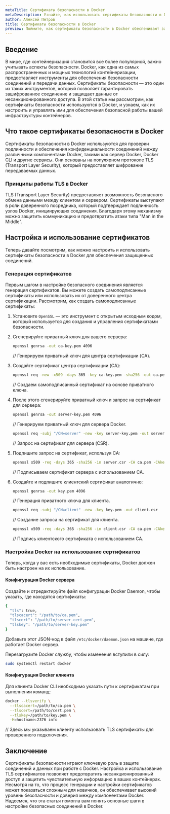```yaml
---
metaTitle: Сертификаты безопасности в Docker
metaDescription: Узнайте, как использовать сертификаты безопасности в Docker для защитного подключения и передачи данных. Исследуйте процесс создания и управления сертификатами
author: Алексей Петров
title: Сертификаты безопасности в Docker
preview: Поймите, как сертификаты безопасности в Docker обеспечивают защитную связь и передачу данных - от генерации до использования. Изучите суть и методы управления сертификацией
---
```


## Введение

В мире, где контейнеризация становится все более популярной, важно учитывать аспекты безопасности. Docker, как одна из самых распространенных и мощных технологий контейнеризации, предоставляет инструменты для обеспечения безопасности соединений и передачи данных. Сертификаты безопасности — это один из таких инструментов, который позволяет гарантировать зашифрованное соединение и защищает данные от несанкционированного доступа. В этой статье мы рассмотрим, как сертификаты безопасности используются в Docker, и узнаем, как их настроить и управлять ими для обеспечения безопасной работы вашей инфраструктуры контейнеров.

## Что такое сертификаты безопасности в Docker

Сертификаты безопасности в Docker используются для проверки подлинности и обеспечения конфиденциальности соединений между различными компонентами Docker, такими как сервер Docker, Docker CLI и другие сервисы. Они основаны на популярном протоколе TLS (Transport Layer Security), который предоставляет шифрование передаваемых данных.

### Принципы работы TLS в Docker

TLS (Transport Layer Security) предоставляет возможность безопасного обмена данными между клиентом и сервером. Сертификаты выступают в роли доверенного посредника, который подтверждает подлинность узлов Docker, инициирующих соединения. Благодаря этому механизму можно защитить коммуникацию и предотвратить атаки типа "Man in the Middle".

## Настройка и использование сертификатов

Теперь давайте посмотрим, как можно настроить и использовать сертификаты безопасности в Docker для обеспечения защищенных соединений.

### Генерация сертификатов

Первым шагом в настройке безопасного соединения является генерация сертификатов. Вы можете создать самоподписанные сертификаты или использовать их от доверенного центра сертификации. Рассмотрим, как создать самоподписанные сертификаты:

1. Установите `OpenSSL` — это инструмент с открытым исходным кодом, который используется для создания и управления сертификатами безопасности.

2. Сгенерируйте приватный ключ для вашего сервера:
   ```bash
   openssl genrsa -out ca-key.pem 4096
   ```
   // Генерируем приватный ключ для центра сертификации (CA).

3. Создайте сертификат центра сертификации (CA):
   ```bash
   openssl req -new -x509 -days 365 -key ca-key.pem -sha256 -out ca.pem
   ```
   // Создаем самоподписанный сертификат на основе приватного ключа.

4. После этого сгенерируйте приватный ключ и запрос на сертификат для сервера:
   ```bash
   openssl genrsa -out server-key.pem 4096
   ```
   // Генерируем приватный ключ для сервера Docker.
   ```bash
   openssl req -subj "/CN=server" -new -key server-key.pem -out server.csr
   ```
   // Запрос на сертификат для сервера (CSR).

5. Подпишите запрос на сертификат, используя CA:
   ```bash
   openssl x509 -req -days 365 -sha256 -in server.csr -CA ca.pem -CAkey ca-key.pem -CAcreateserial -out server-cert.pem
   ```
   // Подписываем сертификат сервера с использованием CA.

6. Создайте и подпишите клиентский сертификат аналогично:

   ```bash
   openssl genrsa -out key.pem 4096
   ```
   // Генерация приватного ключа для клиента.

   ```bash
   openssl req -subj "/CN=client" -new -key key.pem -out client.csr
   ```
   // Создание запроса на сертификат для клиента.

   ```bash
   openssl x509 -req -days 365 -sha256 -in client.csr -CA ca.pem -CAkey ca-key.pem -CAcreateserial -out cert.pem
   ```
   // Подпись клиентского сертификата с использованием CA.

### Настройка Docker на использование сертификатов

Теперь, когда у вас есть необходимые сертификаты, Docker должен быть настроен на их использование.

#### Конфигурация Docker сервера

Создайте и отредактируйте файл конфигурации Docker Daemon, чтобы указать, где находятся сертификаты:

```bash
{
  "tls": true,
  "tlscacert": "/path/to/ca.pem",
  "tlscert": "/path/to/server-cert.pem",
  "tlskey": "/path/to/server-key.pem"
}
```
Добавьте этот JSON-код в файл `/etc/docker/daemon.json` на машине, где работает Docker сервер.

Перезагрузите Docker службу, чтобы изменения вступили в силу:

```bash
sudo systemctl restart docker
```
#### Конфигурация Docker клиента

Для клиента Docker CLI необходимо указать пути к сертификатам при выполнении команд:

```bash
docker --tlsverify \
  --tlscacert=/path/to/ca.pem \
  --tlscert=/path/to/cert.pem \
  --tlskey=/path/to/key.pem \
  -H=hostname:2376 info
```
// Здесь мы указываем клиенту использовать TLS сертификаты для проверенного подключения.

## Заключение

Сертификаты безопасности играют ключевую роль в защите соединений и данных при работе с Docker. Настройка и использование TLS сертификатов позволяет предотвратить несанкционированный доступ и защитить чувствительную информацию в ваших контейнерах. Несмотря на то, что процесс генерации и настройки сертификатов может показаться сложным для новичков, он обеспечивает высокий уровень безопасности и доверия между компонентами Docker. Надеемся, что эта статья помогла вам понять основные шаги в настройке безопасных соединений в Docker.